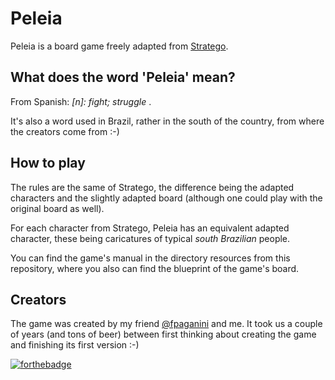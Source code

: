 # Peleia
Peleia is a board game freely adapted from [Stratego](https://en.wikipedia.org/wiki/Stratego).    

## What does the word 'Peleia' mean?   
From Spanish: _[n]: fight; struggle_ .    

It's also a word used in Brazil, rather in the south of the country, from where the creators come from :-)    

## How to play 
The rules are the same of Stratego, the difference being the adapted characters and the slightly adapted board (although one could play with the original board as well). 

For each character from Stratego, Peleia has an equivalent adapted character, these being caricatures of typical _south Brazilian_ people.

You can find the game's manual in the directory resources from this repository, where you also can find the blueprint of the game's board. 

## Creators
The game was created by my friend [@fpaganini](https://github.com/fpaganini) and me. It took us a couple of years (and tons of beer) between first thinking about creating the game and finishing its first version :-)     

[![forthebadge](http://forthebadge.com/images/badges/kinda-sfw.svg)](http://forthebadge.com)   

